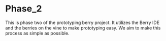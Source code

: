 # Phase_2
This is phase two of the prototyping berry project. It utilizes the Berry IDE and the berries on the vine to make prototyping easy. We aim to make this process as simple as possible.
